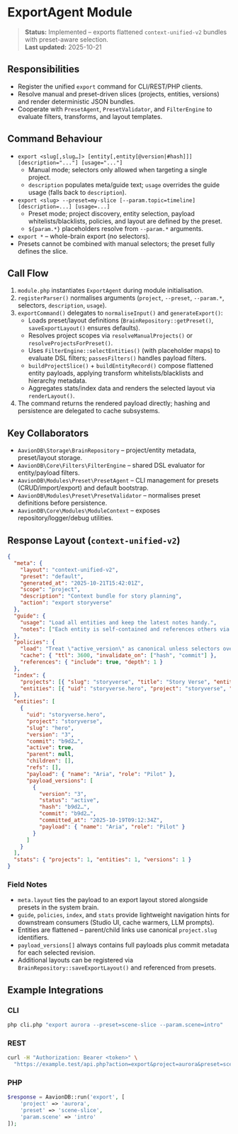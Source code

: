 # ExportAgent Module

> **Status:** Implemented – exports flattened `context-unified-v2` bundles with preset-aware selection.  
> **Last updated:** 2025-10-21

## Responsibilities
- Register the unified `export` command for CLI/REST/PHP clients.
- Resolve manual and preset-driven slices (projects, entities, versions) and render deterministic JSON bundles.
- Cooperate with `PresetAgent`, `PresetValidator`, and `FilterEngine` to evaluate filters, transforms, and layout templates.

## Command Behaviour
- `export <slug[,slug…]> [entity[,entity[@version|#hash]]] [description="..."] [usage="..."]`
  - Manual mode; selectors only allowed when targeting a single project.
  - `description` populates meta/guide text; `usage` overrides the guide usage (falls back to `description`).
- `export <slug> --preset=my-slice [--param.topic=timeline] [description=...] [usage=...]`
  - Preset mode; project discovery, entity selection, payload whitelists/blacklists, policies, and layout are defined by the preset.
  - `${param.*}` placeholders resolve from `--param.*` arguments.
- `export *` – whole-brain export (no selectors).  
- Presets cannot be combined with manual selectors; the preset fully defines the slice.

## Call Flow
1. `module.php` instantiates `ExportAgent` during module initialisation.
2. `registerParser()` normalises arguments (`project`, `--preset`, `--param.*`, selectors, `description`, `usage`).
3. `exportCommand()` delegates to `normaliseInput()` and `generateExport()`:
   - Loads preset/layout definitions (`BrainRepository::getPreset()`, `saveExportLayout()` ensures defaults).
   - Resolves project scopes via `resolveManualProjects()` or `resolveProjectsForPreset()`.
   - Uses `FilterEngine::selectEntities()` (with placeholder maps) to evaluate DSL filters; `passesFilters()` handles payload filters.
   - `buildProjectSlice()` + `buildEntityRecord()` compose flattened entity payloads, applying transform whitelists/blacklists and hierarchy metadata.
   - Aggregates stats/index data and renders the selected layout via `renderLayout()`.
4. The command returns the rendered payload directly; hashing and persistence are delegated to cache subsystems.

## Key Collaborators
- `AavionDB\Storage\BrainRepository` – project/entity metadata, preset/layout storage.
- `AavionDB\Core\Filters\FilterEngine` – shared DSL evaluator for entity/payload filters.
- `AavionDB\Modules\Preset\PresetAgent` – CLI management for presets (CRUD/import/export) and default bootstrap.
- `AavionDB\Modules\Preset\PresetValidator` – normalises preset definitions before persistence.
- `AavionDB\Core\Modules\ModuleContext` – exposes repository/logger/debug utilities.

## Response Layout (`context-unified-v2`)
```json
{
  "meta": {
    "layout": "context-unified-v2",
    "preset": "default",
    "generated_at": "2025-10-21T15:42:01Z",
    "scope": "project",
    "description": "Context bundle for story planning",
    "action": "export storyverse"
  },
  "guide": {
    "usage": "Load all entities and keep the latest notes handy.",
    "notes": ["Each entity is self-contained and references others via '@project.slug'."]
  },
  "policies": {
    "load": "Treat \"active_version\" as canonical unless selectors override.",
    "cache": { "ttl": 3600, "invalidate_on": ["hash", "commit"] },
    "references": { "include": true, "depth": 1 }
  },
  "index": {
    "projects": [{ "slug": "storyverse", "title": "Story Verse", "entity_count": 2 }],
    "entities": [{ "uid": "storyverse.hero", "project": "storyverse", "slug": "hero" }]
  },
  "entities": [
    {
      "uid": "storyverse.hero",
      "project": "storyverse",
      "slug": "hero",
      "version": "3",
      "commit": "b9d2…",
      "active": true,
      "parent": null,
      "children": [],
      "refs": [],
      "payload": { "name": "Aria", "role": "Pilot" },
      "payload_versions": [
        {
          "version": "3",
          "status": "active",
          "hash": "b9d2…",
          "commit": "b9d2…",
          "committed_at": "2025-10-19T09:12:34Z",
          "payload": { "name": "Aria", "role": "Pilot" }
        }
      ]
    }
  ],
  "stats": { "projects": 1, "entities": 1, "versions": 1 }
}
```

### Field Notes
- `meta.layout` ties the payload to an export layout stored alongside presets in the system brain.
- `guide`, `policies`, `index`, and `stats` provide lightweight navigation hints for downstream consumers (Studio UI, cache warmers, LLM prompts).
- Entities are flattened – parent/child links use canonical `project.slug` identifiers.
- `payload_versions[]` always contains full payloads plus commit metadata for each selected revision.
- Additional layouts can be registered via `BrainRepository::saveExportLayout()` and referenced from presets.

## Example Integrations

### CLI
```bash
php cli.php "export aurora --preset=scene-slice --param.scene=intro"
```

### REST
```bash
curl -H "Authorization: Bearer <token>" \
  "https://example.test/api.php?action=export&project=aurora&preset=scene-slice&param.scene=intro"
```

### PHP
```php
$response = AavionDB::run('export', [
    'project' => 'aurora',
    'preset' => 'scene-slice',
    'param.scene' => 'intro'
]);
```
